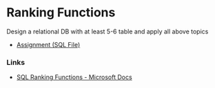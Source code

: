 # Ranking Functions

Design a relational DB with at least 5-6 table and apply all above topics

- [Assignment (SQL File)](./Assignment.sql)

### Links

- [SQL Ranking Functions - Microsoft Docs](https://docs.microsoft.com/en-us/sql/t-sql/functions/ranking-functions-transact-sql?view=sql-server-ver15)